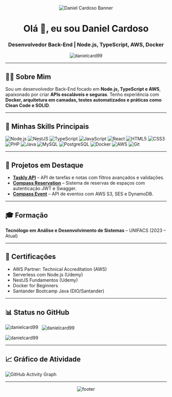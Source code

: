 <!-- Banner Personalizado -->
<p align="center">
  <img src="https://capsule-render.vercel.app/api?type=waving&color=0E75B6&height=220&section=header&text=Daniel%20Cardoso%20🚀&fontSize=40&fontAlign=50&fontAlignY=35&desc=Back-End%20Developer%20|%20Node.js%20|%20TypeScript%20|%20AWS&descAlign=50&descAlignY=55&animation=fadeIn" alt="Daniel Cardoso Banner"/>
</p>

<h1 align="center">Olá 👋, eu sou Daniel Cardoso</h1>
<h3 align="center">Desenvolvedor Back-End | Node.js, TypeScript, AWS, Docker</h3>

<p align="center"> 
  <img src="https://komarev.com/ghpvc/?username=danielcard99&label=Visualizações%20do%20Perfil&color=1E90FF&style=flat" alt="danielcard99" /> 
</p>

---

## 👨‍💻 Sobre Mim
Sou um desenvolvedor Back-End focado em **Node.js, TypeScript e AWS**, apaixonado por criar **APIs escaláveis e seguras**. Tenho experiência com **Docker, arquitetura em camadas, testes automatizados e práticas como Clean Code e SOLID**.

---

## 🚀 Minhas Skills Principais

![Node.js](https://img.shields.io/badge/Node.js-43853D?style=for-the-badge&logo=node.js&logoColor=white)
![NestJS](https://img.shields.io/badge/NestJS-E0234E?style=for-the-badge&logo=nestjs&logoColor=white)
![TypeScript](https://img.shields.io/badge/TypeScript-007ACC?style=for-the-badge&logo=typescript&logoColor=white)
![JavaScript](https://img.shields.io/badge/JavaScript-F7DF1E?style=for-the-badge&logo=javascript&logoColor=black)
![React](https://img.shields.io/badge/React-20232A?style=for-the-badge&logo=react&logoColor=61DAFB)
![HTML5](https://img.shields.io/badge/HTML5-E34F26?style=for-the-badge&logo=html5&logoColor=white)
![CSS3](https://img.shields.io/badge/CSS3-1572B6?style=for-the-badge&logo=css3&logoColor=white)
![PHP](https://img.shields.io/badge/PHP-777BB4?style=for-the-badge&logo=php&logoColor=white)
![Java](https://img.shields.io/badge/Java-ED8B00?style=for-the-badge&logo=java&logoColor=white)
![MySQL](https://img.shields.io/badge/MySQL-005C84?style=for-the-badge&logo=mysql&logoColor=white)
![PostgreSQL](https://img.shields.io/badge/PostgreSQL-316192?style=for-the-badge&logo=postgresql&logoColor=white)
![Docker](https://img.shields.io/badge/Docker-2496ED?style=for-the-badge&logo=docker&logoColor=white)
![AWS](https://img.shields.io/badge/AWS-232F3E?style=for-the-badge&logo=amazonaws&logoColor=white)
![Git](https://img.shields.io/badge/Git-F05032?style=for-the-badge&logo=git&logoColor=white)

---

## 🌟 Projetos em Destaque
- **[Taskly API](https://github.com/Danielcard99)** – API de tarefas e notas com filtros avançados e validações.  
- **[Compass Reservation](https://github.com/Danielcard99)** – Sistema de reservas de espaços com autenticação JWT e Swagger.  
- **[Compass Event](https://github.com/Danielcard99)** – API de eventos com AWS S3, SES e DynamoDB.

---

## 🎓 Formação
**Tecnólogo em Análise e Desenvolvimento de Sistemas** – UNIFACS (2023 – Atual)

---

## 🏅 Certificações
- AWS Partner: Technical Accreditation (AWS)  
- Serverless com Node.js (Udemy)  
- NestJS Fundamentos (Udemy)  
- Docker for Beginners  
- Santander Bootcamp Java (DIO/Santander)

---

## 📊 Status no GitHub
<p>
  <img align="left" src="https://github-readme-stats.vercel.app/api/top-langs?username=danielcard99&show_icons=true&locale=pt-br&layout=compact&theme=tokyonight" alt="danielcard99" />
</p>

<p>&nbsp;
  <img align="center" src="https://github-readme-stats.vercel.app/api?username=danielcard99&show_icons=true&locale=pt-br&theme=tokyonight" alt="danielcard99" />
</p>

<p>
  <img align="center" src="https://github-readme-streak-stats.herokuapp.com/?user=danielcard99&theme=tokyonight" alt="danielcard99" />
</p>

---

## 📈 Gráfico de Atividade
![GitHub Activity Graph](https://github-readme-activity-graph.vercel.app/graph?username=danielcard99&theme=tokyo-night)

---

<p align="center">
  <img src="https://capsule-render.vercel.app/api?type=waving&color=0E75B6&height=120&section=footer" alt="footer"/>
</p>

